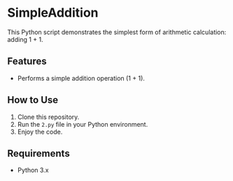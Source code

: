 # SimpleAddition

This Python script demonstrates the simplest form of arithmetic calculation: adding 1 + 1.

## Features
- Performs a simple addition operation (1 + 1).

## How to Use
1. Clone this repository.
2. Run the `2.py` file in your Python environment.
3. Enjoy the code.

## Requirements
- Python 3.x
